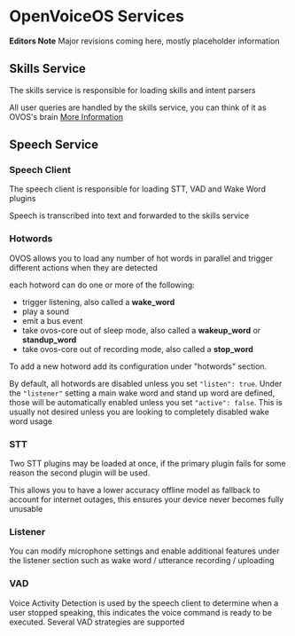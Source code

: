 # OpenVoiceOS Services
**Editors Note** Major revisions coming here, mostly placeholder information

## Skills Service

The skills service is responsible for loading skills and intent parsers

All user queries are handled by the skills service, you can think of it as OVOS's brain
[More Information](https://openvoiceos.github.io/ovos-technical-manual/skills_service/)
## Speech Service
### Speech Client

The speech client is responsible for loading STT, VAD and Wake Word plugins

Speech is transcribed into text and forwarded to the skills service

### Hotwords

OVOS allows you to load any number of hot words in parallel and trigger different actions when they are detected

each hotword can do one or more of the following:

- trigger listening, also called a **wake_word**
- play a sound
- emit a bus event
- take ovos-core out of sleep mode, also called a **wakeup_word** or **standup_word**
- take ovos-core out of recording mode, also called a **stop_word**

To add a new hotword add its configuration under "hotwords" section.

By default, all hotwords are disabled unless you set `"listen": true`. 
Under the `"listener"` setting a main wake word and stand up word are defined, those will be automatically enabled unless you set `"active": false`. 
This is usually not desired unless you are looking to completely disabled wake word usage

### STT

Two STT plugins may be loaded at once, if the primary plugin fails for some reason the second plugin will be used. 

This allows you to have a lower accuracy offline model as fallback to account for internet outages, this ensures your device never becomes fully unusable

### Listener

You can modify microphone settings and enable additional features under the listener section such as wake word / utterance recording / uploading


### VAD

Voice Activity Detection is used by the speech client to determine when a user stopped speaking, this indicates the voice command is ready to be executed. 
Several VAD strategies are supported


